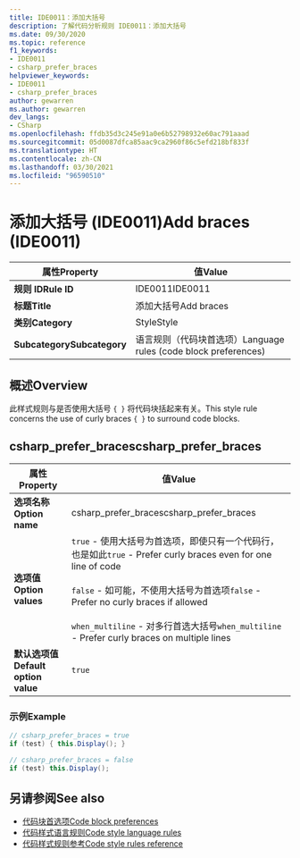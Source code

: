 ```yaml
---
title: IDE0011：添加大括号
description: 了解代码分析规则 IDE0011：添加大括号
ms.date: 09/30/2020
ms.topic: reference
f1_keywords:
- IDE0011
- csharp_prefer_braces
helpviewer_keywords:
- IDE0011
- csharp_prefer_braces
author: gewarren
ms.author: gewarren
dev_langs:
- CSharp
ms.openlocfilehash: ffdb35d3c245e91a0e6b52798932e60ac791aaad
ms.sourcegitcommit: 05d0087dfca85aac9ca2960f86c5efd218bf833f
ms.translationtype: HT
ms.contentlocale: zh-CN
ms.lasthandoff: 03/30/2021
ms.locfileid: "96590510"
---
```

# <a name="add-braces-ide0011"></a><span data-ttu-id="ae056-103">添加大括号 (IDE0011)</span><span class="sxs-lookup"><span data-stu-id="ae056-103">Add braces (IDE0011)</span></span>

|<span data-ttu-id="ae056-104">属性</span><span class="sxs-lookup"><span data-stu-id="ae056-104">Property</span></span>|<span data-ttu-id="ae056-105">值</span><span class="sxs-lookup"><span data-stu-id="ae056-105">Value</span></span>|
|-|-|
| <span data-ttu-id="ae056-106">**规则 ID**</span><span class="sxs-lookup"><span data-stu-id="ae056-106">**Rule ID**</span></span> | <span data-ttu-id="ae056-107">IDE0011</span><span class="sxs-lookup"><span data-stu-id="ae056-107">IDE0011</span></span> |
| <span data-ttu-id="ae056-108">**标题**</span><span class="sxs-lookup"><span data-stu-id="ae056-108">**Title**</span></span> | <span data-ttu-id="ae056-109">添加大括号</span><span class="sxs-lookup"><span data-stu-id="ae056-109">Add braces</span></span> |
| <span data-ttu-id="ae056-110">**类别**</span><span class="sxs-lookup"><span data-stu-id="ae056-110">**Category**</span></span> | <span data-ttu-id="ae056-111">Style</span><span class="sxs-lookup"><span data-stu-id="ae056-111">Style</span></span> |
| <span data-ttu-id="ae056-112">**Subcategory**</span><span class="sxs-lookup"><span data-stu-id="ae056-112">**Subcategory**</span></span> | <span data-ttu-id="ae056-113">语言规则（代码块首选项）</span><span class="sxs-lookup"><span data-stu-id="ae056-113">Language rules (code block preferences)</span></span> |

## <a name="overview"></a><span data-ttu-id="ae056-114">概述</span><span class="sxs-lookup"><span data-stu-id="ae056-114">Overview</span></span>

<span data-ttu-id="ae056-115">此样式规则与是否使用大括号 `{ }` 将代码块括起来有关。</span><span class="sxs-lookup"><span data-stu-id="ae056-115">This style rule concerns the use of curly braces `{ }` to surround code blocks.</span></span>

## <a name="csharp_prefer_braces"></a><span data-ttu-id="ae056-116">csharp_prefer_braces</span><span class="sxs-lookup"><span data-stu-id="ae056-116">csharp_prefer_braces</span></span>

|<span data-ttu-id="ae056-117">属性</span><span class="sxs-lookup"><span data-stu-id="ae056-117">Property</span></span>|<span data-ttu-id="ae056-118">值</span><span class="sxs-lookup"><span data-stu-id="ae056-118">Value</span></span>|
|-|-|
| <span data-ttu-id="ae056-119">**选项名称**</span><span class="sxs-lookup"><span data-stu-id="ae056-119">**Option name**</span></span> | <span data-ttu-id="ae056-120">csharp_prefer_braces</span><span class="sxs-lookup"><span data-stu-id="ae056-120">csharp_prefer_braces</span></span>
| <span data-ttu-id="ae056-121">**选项值**</span><span class="sxs-lookup"><span data-stu-id="ae056-121">**Option values**</span></span> | <span data-ttu-id="ae056-122">`true` - 使用大括号为首选项，即使只有一个代码行，也是如此</span><span class="sxs-lookup"><span data-stu-id="ae056-122">`true` - Prefer curly braces even for one line of code</span></span><br /><br /><span data-ttu-id="ae056-123">`false` - 如可能，不使用大括号为首选项</span><span class="sxs-lookup"><span data-stu-id="ae056-123">`false` - Prefer no curly braces if allowed</span></span><br /><br /><span data-ttu-id="ae056-124">`when_multiline` - 对多行首选大括号</span><span class="sxs-lookup"><span data-stu-id="ae056-124">`when_multiline` - Prefer curly braces on multiple lines</span></span> |
| <span data-ttu-id="ae056-125">**默认选项值**</span><span class="sxs-lookup"><span data-stu-id="ae056-125">**Default option value**</span></span> | `true` |

### <a name="example"></a><span data-ttu-id="ae056-126">示例</span><span class="sxs-lookup"><span data-stu-id="ae056-126">Example</span></span>

```csharp
// csharp_prefer_braces = true
if (test) { this.Display(); }

// csharp_prefer_braces = false
if (test) this.Display();
```

## <a name="see-also"></a><span data-ttu-id="ae056-127">另请参阅</span><span class="sxs-lookup"><span data-stu-id="ae056-127">See also</span></span>

- [<span data-ttu-id="ae056-128">代码块首选项</span><span class="sxs-lookup"><span data-stu-id="ae056-128">Code block preferences</span></span>](code-block-preferences.md)
- [<span data-ttu-id="ae056-129">代码样式语言规则</span><span class="sxs-lookup"><span data-stu-id="ae056-129">Code style language rules</span></span>](language-rules.md)
- [<span data-ttu-id="ae056-130">代码样式规则参考</span><span class="sxs-lookup"><span data-stu-id="ae056-130">Code style rules reference</span></span>](index.md)
